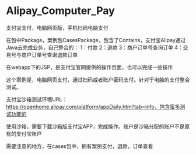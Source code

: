 # Alipay_Computer_Pay
支付宝支付，电脑网页版，手机扫码电脑支付

在包中Package，案例包CasesPackage，包含了Contains，支付宝Alipay通过Java去完成业务，自己整合的：
1：付款
2：退款
3：商户订单号查询订单
4：交易号与商户订单号查询退款订单

在webapp下的JSP，是支付宝官网提供的操作页面，也可以完成一些操作

这个案例是，电脑网页支付，通过扫码或者账户密码支付。针对于电脑的支付整合测试。

支付宝沙箱测试环境URL：https://openhome.alipay.com/platform/appDaily.htm?tab=info，包含蛮多测试功能的

使用沙箱，需要下载沙箱版支付宝APP，完成操作。账户是沙箱分配的账户不是原有的支付宝账户

需要注意的地方，在cases包中，拥有案例支付，退款，订单查看
